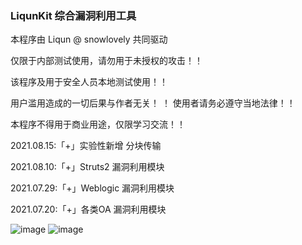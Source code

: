### LiqunKit 综合漏洞利用工具

本程序由 Liqun @ snowlovely 共同驱动

仅限于内部测试使用，请勿用于未授权的攻击！！ 

该程序及用于安全人员本地测试使用！！

用户滥用造成的一切后果与作者无关！
！ 
使用者请务必遵守当地法律！！ 

本程序不得用于商业用途，仅限学习交流！！



2021.08.15:「+」实验性新增 分块传输 

2021.08.10:「+」Struts2  漏洞利用模块

2021.07.29:「+」Weblogic 漏洞利用模块

2021.07.20:「+」各类OA    漏洞利用模块

![image](https://user-images.githubusercontent.com/89302066/130320801-74f11d0c-c981-4484-8374-5f23ea6d030c.png)
![image](https://user-images.githubusercontent.com/89302066/130320804-20678f8f-54e8-455e-8aa0-f44f3ab893da.png)



<!--
**Liqunkit/LiqunKit** is a ✨ _special_ ✨ repository because its `README.md` (this file) appears on your GitHub profile.

Here are some ideas to get you started:

- 🔭 I’m currently working on ...
- 🌱 I’m currently learning ...
- 👯 I’m looking to collaborate on ...
- 🤔 I’m looking for help with ...
- 💬 Ask me about ...
- 📫 How to reach me: ...
- 😄 Pronouns: ...
- ⚡ Fun fact: ...
-->
